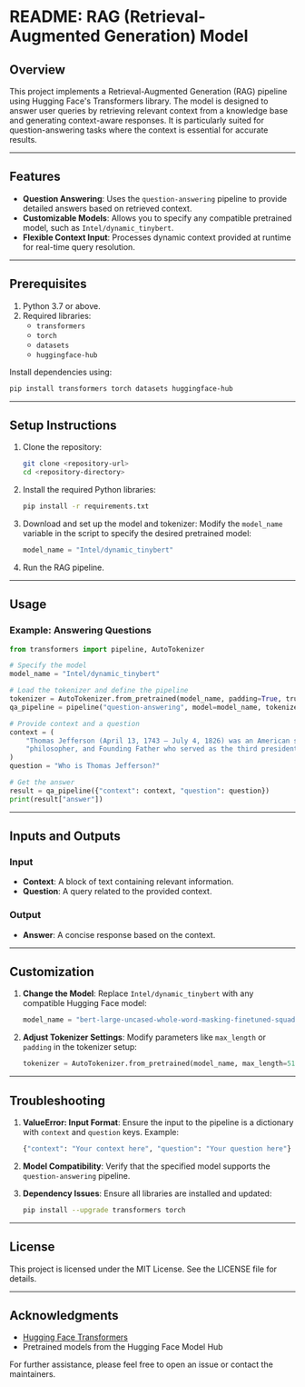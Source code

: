 # README: RAG (Retrieval-Augmented Generation) Model

## Overview
This project implements a Retrieval-Augmented Generation (RAG) pipeline using Hugging Face's Transformers library. The model is designed to answer user queries by retrieving relevant context from a knowledge base and generating context-aware responses. It is particularly suited for question-answering tasks where the context is essential for accurate results.

---

## Features
- **Question Answering**: Uses the `question-answering` pipeline to provide detailed answers based on retrieved context.
- **Customizable Models**: Allows you to specify any compatible pretrained model, such as `Intel/dynamic_tinybert`.
- **Flexible Context Input**: Processes dynamic context provided at runtime for real-time query resolution.

---

## Prerequisites
1. Python 3.7 or above.
2. Required libraries:
   - `transformers`
   - `torch`
   - `datasets`
   - `huggingface-hub`

Install dependencies using:
```bash
pip install transformers torch datasets huggingface-hub
```

---

## Setup Instructions
1. Clone the repository:
   ```bash
   git clone <repository-url>
   cd <repository-directory>
   ```

2. Install the required Python libraries:
   ```bash
   pip install -r requirements.txt
   ```

3. Download and set up the model and tokenizer:
   Modify the `model_name` variable in the script to specify the desired pretrained model:
   ```python
   model_name = "Intel/dynamic_tinybert"
   ```

4. Run the RAG pipeline.

---

## Usage
### Example: Answering Questions
```python
from transformers import pipeline, AutoTokenizer

# Specify the model
model_name = "Intel/dynamic_tinybert"

# Load the tokenizer and define the pipeline
tokenizer = AutoTokenizer.from_pretrained(model_name, padding=True, truncation=True, max_length=512)
qa_pipeline = pipeline("question-answering", model=model_name, tokenizer=tokenizer)

# Provide context and a question
context = (
    "Thomas Jefferson (April 13, 1743 – July 4, 1826) was an American statesman, diplomat, lawyer, architect, "
    "philosopher, and Founding Father who served as the third president of the United States from 1801 to 1809."
)
question = "Who is Thomas Jefferson?"

# Get the answer
result = qa_pipeline({"context": context, "question": question})
print(result["answer"])
```

---

## Inputs and Outputs
### Input
- **Context**: A block of text containing relevant information.
- **Question**: A query related to the provided context.

### Output
- **Answer**: A concise response based on the context.

---

## Customization
1. **Change the Model**: Replace `Intel/dynamic_tinybert` with any compatible Hugging Face model:
   ```python
   model_name = "bert-large-uncased-whole-word-masking-finetuned-squad"
   ```

2. **Adjust Tokenizer Settings**: Modify parameters like `max_length` or `padding` in the tokenizer setup:
   ```python
   tokenizer = AutoTokenizer.from_pretrained(model_name, max_length=512, padding=True)
   ```

---

## Troubleshooting
1. **ValueError: Input Format**: Ensure the input to the pipeline is a dictionary with `context` and `question` keys.
   Example:
   ```python
   {"context": "Your context here", "question": "Your question here"}
   ```

2. **Model Compatibility**: Verify that the specified model supports the `question-answering` pipeline.

3. **Dependency Issues**: Ensure all libraries are installed and updated:
   ```bash
   pip install --upgrade transformers torch
   ```

---

## License
This project is licensed under the MIT License. See the LICENSE file for details.

---

## Acknowledgments
- [Hugging Face Transformers](https://github.com/huggingface/transformers)
- Pretrained models from the Hugging Face Model Hub

For further assistance, please feel free to open an issue or contact the maintainers.
